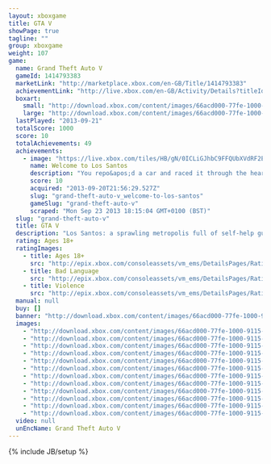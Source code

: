 ```yaml
---
layout: xboxgame
title: GTA V
showPage: true
tagline: ""
group: xboxgame
weight: 107
game: 
  name: Grand Theft Auto V
  gameId: 1414793383
  marketLink: "http://marketplace.xbox.com/en-GB/Title/1414793383"
  achievementLink: "http://live.xbox.com/en-GB/Activity/Details?titleId=1414793383"
  boxart: 
    small: "http://download.xbox.com/content/images/66acd000-77fe-1000-9115-d802545408a7/1033/boxartsm.jpg"
    large: "http://download.xbox.com/content/images/66acd000-77fe-1000-9115-d802545408a7/1033/boxartlg.jpg"
  lastPlayed: "2013-09-21"
  totalScore: 1000
  score: 10
  totalAchievements: 49
  achievements: 
    - image: "https://live.xbox.com/tiles/HB/gN/0ICLiGJhbC9FFQUbXVdRF2E3L2FjaC8wLzEAAAAA5+fn-yIYBw==.jpg"
      name: Welcome to Los Santos
      description: "You repo&apos;d a car and raced it through the heart of a sun-soaked metropolis."
      score: 10
      acquired: "2013-09-20T21:56:29.527Z"
      slug: "grand-theft-auto-v_welcome-to-los-santos"
      gameSlug: "grand-theft-auto-v"
      scraped: "Mon Sep 23 2013 18:15:04 GMT+0100 (BST)"
  slug: "grand-theft-auto-v"
  title: GTA V
  description: "Los Santos: a sprawling metropolis full of self-help gurus, starlets and fading celebrities struggling to stay afloat in an era of economic uncertainty and cheap cable TV. Amidst the turmoil, three very different criminals risk everything in a series of daring and dangerous heists that could set them up for life."
  rating: Ages 18+
  ratingImages: 
    - title: Ages 18+
      src: "http://epix.xbox.com/consoleassets/vm_ems/DetailsPages/RatingSystemID/14/default/Values/14005.png"
    - title: Bad Language
      src: "http://epix.xbox.com/consoleassets/vm_ems/DetailsPages/RatingSystemID/14/default/Descriptors/14000.png"
    - title: Violence
      src: "http://epix.xbox.com/consoleassets/vm_ems/DetailsPages/RatingSystemID/14/default/Descriptors/14005.png"
  manual: null
  buy: []
  banner: "http://download.xbox.com/content/images/66acd000-77fe-1000-9115-d802545408a7/1033/banner.png"
  images: 
    - "http://download.xbox.com/content/images/66acd000-77fe-1000-9115-d802545408a7/1033/screenlg1.jpg"
    - "http://download.xbox.com/content/images/66acd000-77fe-1000-9115-d802545408a7/1033/screenlg2.jpg"
    - "http://download.xbox.com/content/images/66acd000-77fe-1000-9115-d802545408a7/1033/screenlg3.jpg"
    - "http://download.xbox.com/content/images/66acd000-77fe-1000-9115-d802545408a7/1033/screenlg4.jpg"
    - "http://download.xbox.com/content/images/66acd000-77fe-1000-9115-d802545408a7/1033/screenlg5.jpg"
    - "http://download.xbox.com/content/images/66acd000-77fe-1000-9115-d802545408a7/1033/screenlg6.jpg"
    - "http://download.xbox.com/content/images/66acd000-77fe-1000-9115-d802545408a7/1033/screenlg7.jpg"
    - "http://download.xbox.com/content/images/66acd000-77fe-1000-9115-d802545408a7/1033/screenlg8.jpg"
    - "http://download.xbox.com/content/images/66acd000-77fe-1000-9115-d802545408a7/1033/screenlg9.jpg"
    - "http://download.xbox.com/content/images/66acd000-77fe-1000-9115-d802545408a7/1033/screenlg10.jpg"
    - "http://download.xbox.com/content/images/66acd000-77fe-1000-9115-d802545408a7/1033/screenlg11.jpg"
    - "http://download.xbox.com/content/images/66acd000-77fe-1000-9115-d802545408a7/1033/screenlg12.jpg"
  video: null
  unEncName: Grand Theft Auto V
---
```

{% include JB/setup %}